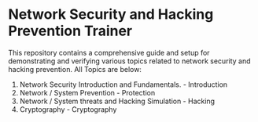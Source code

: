# Network Security and Hacking Prevention Trainer

This repository contains a comprehensive guide and setup for demonstrating and verifying various topics related to network security and hacking prevention.
 All Topics are below:
 1. Network Security Introduction and Fundamentals.   -  Introduction
 2. Network / System Prevention     -   Protection
 3. Network / System threats and Hacking Simulation     -   Hacking
 4. Cryptography                     -       Cryptography
